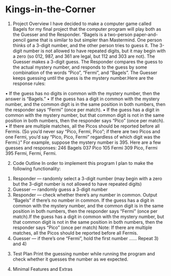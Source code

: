 # Kings-in-the-Corner

1.	Project Overview
I have decided to make a computer game called Bagels for my final project that the computer program will play both as the Guesser and the Responder. “Bagels is a two-person paper-and-pencil game that is similar to but simpler than Mastermind. One person thinks of a 3-digit number, and the other person tries to guess it. The 3-digit number is not allowed to have repeated digits, but it may begin with a zero (so 012, 987, and 361 are legal, but 112 and 303 are not). The Guesser makes a 3-digit guess. The Responder compares the guess to the actual mystery number, and responds to the guess by some combination of the words “Pico”, “Fermi”, and “Bagels”. The Guesser keeps guessing until the guess is the mystery number.Here are the response rules:

•	If the guess has no digits in common with the mystery number, then the answer is “Bagels.”
•	If the guess has a digit in common with the mystery number, and the common digit is in the same position in both numbers, then the responder says “Fermi” (once per match).
•	If the guess has a digit in common with the mystery number, but that common digit is not in the same position in both numbers, then the responder says “Pico” (once per match).
•	If there are multiple matches, all the Picos should be reported before all Fermis. (So you’d never say “Pico, Fermi, Pico”; if there are two Picos and one Fermi, you’d say “Pico, Pico, Fermi” regardless of which digit was the Fermi.)”
For example, suppose the mystery number is 395. Here are a few guesses and responses:
246 Bagels
037 Pico
105 Fermi
309 Pico, Fermi
395 Fermi, Fermi, Fermi.

2.  Code Outline
In order to implement this program I plan to make the following functionality:
1) Responder — randomly select a 3-digit number (may begin with a zero but the 3-digit number is not allowed to have repeated digits)
2) Guesser — randomly guess a 3-digit number
3) Responder — check whether there’s any number in common. Output “Bagels” if there’s no number in common. If the guess has a digit in common with the mystery number, and the common digit is in the same position in both numbers, then the responder says “Fermi” (once per match).If the guess has a digit in common with the mystery number, but that common digit is not in the same position in both numbers, then the responder says “Pico” (once per match) 
Note: If there are multiple matches, all the Picos should be reported before all Fermis.
4) Guesser — if there’s one “Fermi”, hold the first number ……
Repeat 3) and 4)

3.  Test Plan
Print the guessing number while running the program and check whether it guesses the number as we expected. 

4. Minimal Features and Extras
